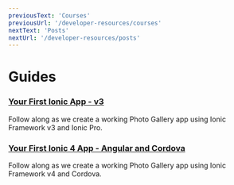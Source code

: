 ```yaml
---
previousText: 'Courses'
previousUrl: '/developer-resources/courses'
nextText: 'Posts'
nextUrl: '/developer-resources/posts'
---
```


# Guides

### [Your First Ionic App - v3](/developer-resources/guides/first-app-v3/intro)

Follow along as we create a working Photo Gallery app using Ionic Framework v3 and Ionic Pro.

### [Your First Ionic 4 App - Angular and Cordova](/developer-resources/guides/first-app-v4/intro)

Follow along as we create a working Photo Gallery app using Ionic Framework v4 and Cordova.
